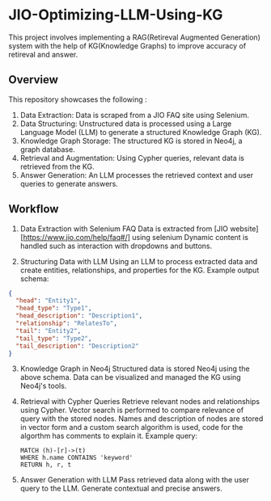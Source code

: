 # JIO-Optimizing-LLM-Using-KG

This project involves implementing a RAG(Retireval Augmented Generation) system with the help of KG(Knowledge Graphs) to improve accuracy of retireval and answer. 

## Overview

This repository showcases the following :

1. Data Extraction: Data is scraped from a JIO FAQ site using Selenium.
2. Data Structuring: Unstructured data is processed using a Large Language Model (LLM) to generate a structured Knowledge Graph (KG).
3. Knowledge Graph Storage: The structured KG is stored in Neo4j, a graph database.
4. Retrieval and Augmentation: Using Cypher queries, relevant data is retrieved from the KG.
5. Answer Generation: An LLM processes the retrieved context and user queries to generate answers.

## Workflow

1. Data Extraction with Selenium
   FAQ Data is extracted from [JIO website][https://www.jio.com/help/faq#/] using selenium
   Dynamic content is handled such as interaction with dropdowns and buttons.

2. Structuring Data with LLM
   Using an LLM to process extracted data and create entities, relationships, and properties for the KG.
Example output schema:
```json
{
  "head": "Entity1",
  "head_type": "Type1",
  "head_description": "Description1",
  "relationship": "RelatesTo",
  "tail": "Entity2",
  "tail_type": "Type2",
  "tail_description": "Description2"
}
```

3. Knowledge Graph in Neo4j
   Structured data is stored Neo4j using the above schema.
   Data can be visualized and managed the KG using Neo4j's tools.

4. Retrieval with Cypher Queries
   Retrieve relevant nodes and relationships using Cypher.
   Vector search is performed to compare relevance of query with the stored nodes.
   Names and description of nodes are stored in vector form and a custom search algorithm is used, code for the algorthm has comments to explain it.
   Example query:
    ```cypher
    MATCH (h)-[r]->(t)  
    WHERE h.name CONTAINS 'keyword'  
    RETURN h, r, t
    ```

6. Answer Generation with LLM
   Pass retrieved data along with the user query to the LLM.
   Generate contextual and precise answers.

